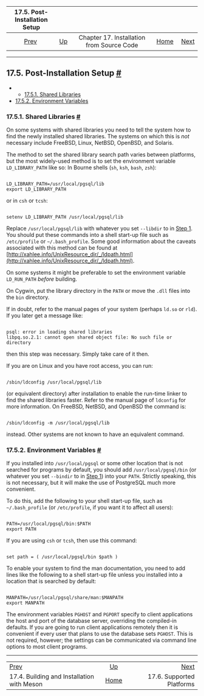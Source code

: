 

|                       17.5. Post-Installation Setup                      |                                                                     |                                           |                                                       |                                                               |
| :----------------------------------------------------------------------: | :------------------------------------------------------------------ | :---------------------------------------: | ----------------------------------------------------: | ------------------------------------------------------------: |
| [Prev](install-meson.html "17.4. Building and Installation with Meson")  | [Up](installation.html "Chapter 17. Installation from Source Code") | Chapter 17. Installation from Source Code | [Home](index.html "PostgreSQL 17devel Documentation") |  [Next](supported-platforms.html "17.6. Supported Platforms") |

***

## 17.5. Post-Installation Setup [#](#INSTALL-POST)

  * *   [17.5.1. Shared Libraries](install-post.html#INSTALL-POST-SHLIBS)
  * [17.5.2. Environment Variables](install-post.html#INSTALL-POST-ENV-VARS)

### 17.5.1. Shared Libraries [#](#INSTALL-POST-SHLIBS)

On some systems with shared libraries you need to tell the system how to find the newly installed shared libraries. The systems on which this is *not* necessary include FreeBSD, Linux, NetBSD, OpenBSD, and Solaris.

The method to set the shared library search path varies between platforms, but the most widely-used method is to set the environment variable `LD_LIBRARY_PATH` like so: In Bourne shells (`sh`, `ksh`, `bash`, `zsh`):

```

LD_LIBRARY_PATH=/usr/local/pgsql/lib
export LD_LIBRARY_PATH
```

or in `csh` or `tcsh`:

```

setenv LD_LIBRARY_PATH /usr/local/pgsql/lib
```

Replace `/usr/local/pgsql/lib` with whatever you set `--libdir` to in [Step 1](install-make.html#CONFIGURE "Configuration"). You should put these commands into a shell start-up file such as `/etc/profile` or `~/.bash_profile`. Some good information about the caveats associated with this method can be found at [http://xahlee.info/UnixResource_dir/_/ldpath.html](http://xahlee.info/UnixResource_dir/_/ldpath.html).

On some systems it might be preferable to set the environment variable `LD_RUN_PATH` *before* building.

On Cygwin, put the library directory in the `PATH` or move the `.dll` files into the `bin` directory.

If in doubt, refer to the manual pages of your system (perhaps `ld.so` or `rld`). If you later get a message like:

```

psql: error in loading shared libraries
libpq.so.2.1: cannot open shared object file: No such file or directory
```

then this step was necessary. Simply take care of it then.

If you are on Linux and you have root access, you can run:

```

/sbin/ldconfig /usr/local/pgsql/lib
```

(or equivalent directory) after installation to enable the run-time linker to find the shared libraries faster. Refer to the manual page of `ldconfig` for more information. On FreeBSD, NetBSD, and OpenBSD the command is:

```

/sbin/ldconfig -m /usr/local/pgsql/lib
```

instead. Other systems are not known to have an equivalent command.

### 17.5.2. Environment Variables [#](#INSTALL-POST-ENV-VARS)

If you installed into `/usr/local/pgsql` or some other location that is not searched for programs by default, you should add `/usr/local/pgsql/bin` (or whatever you set `--bindir` to in [Step 1](install-make.html#CONFIGURE "Configuration")) into your `PATH`. Strictly speaking, this is not necessary, but it will make the use of PostgreSQL much more convenient.

To do this, add the following to your shell start-up file, such as `~/.bash_profile` (or `/etc/profile`, if you want it to affect all users):

```

PATH=/usr/local/pgsql/bin:$PATH
export PATH
```

If you are using `csh` or `tcsh`, then use this command:

```

set path = ( /usr/local/pgsql/bin $path )
```

To enable your system to find the man documentation, you need to add lines like the following to a shell start-up file unless you installed into a location that is searched by default:

```

MANPATH=/usr/local/pgsql/share/man:$MANPATH
export MANPATH
```

The environment variables `PGHOST` and `PGPORT` specify to client applications the host and port of the database server, overriding the compiled-in defaults. If you are going to run client applications remotely then it is convenient if every user that plans to use the database sets `PGHOST`. This is not required, however; the settings can be communicated via command line options to most client programs.

***

|                                                                          |                                                                     |                                                               |
| :----------------------------------------------------------------------- | :-----------------------------------------------------------------: | ------------------------------------------------------------: |
| [Prev](install-meson.html "17.4. Building and Installation with Meson")  | [Up](installation.html "Chapter 17. Installation from Source Code") |  [Next](supported-platforms.html "17.6. Supported Platforms") |
| 17.4. Building and Installation with Meson                               |        [Home](index.html "PostgreSQL 17devel Documentation")        |                                     17.6. Supported Platforms |
